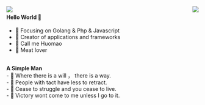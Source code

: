 <img  align="right" src="https://github-readme-streak-stats.herokuapp.com?user=w303972870&theme=neon_blurange&hide_border=true&locale=zh&date_format=%5BY.%5Dn.j" />

<img  align="left" src="https://github-readme-stats.vercel.app/api?username=w303972870&show_icons=true&hide_title=true&theme=outrun&hide_border=true" />





#### Hello World 👋

- :orange_book: Focusing on Golang & Php & Javascript
- :hammer: Creator of applications and frameworks
- :ram: Call me Huomao
- :meat_on_bone: Meat lover
<br/>
<b>A Simple Man</b><br/>
- 🔭 Where there is a will ， there is a way.<br/>
- 🌱 People with tact have less to retract.<br/>
- 👯 Cease to struggle and you cease to live.<br/>
- 🤔 Victory wont come to me unless I go to it. <br/>

<!--
<img  align="right" src="https://github-readme-stats.vercel.app/api/top-langs/?username=w303972870&theme=outrun" />
<img  align="center" src="https://activity-graph.herokuapp.com/graph?username=w303972870&theme=dracula" />
-->
